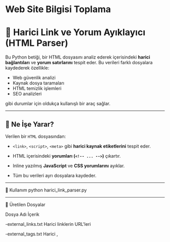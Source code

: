 # Web Site Bilgisi Toplama
# 🔎 Harici Link ve Yorum Ayıklayıcı (HTML Parser)

Bu Python betiği, bir HTML dosyasını analiz ederek içerisindeki **harici bağlantıları** ve **yorum satırlarını** tespit eder. Bu verileri farklı dosyalara kaydederek özellikle:

- Web güvenlik analizi
- Kaynak dosya taramaları
- HTML temizlik işlemleri
- SEO analizleri

gibi durumlar için oldukça kullanışlı bir araç sağlar.

---

## 🧩 Ne İşe Yarar?

Verilen bir `HTML` dosyasından:

- `<link>`, `<script>`, `<meta>` gibi **harici kaynak etiketlerini** tespit eder.
  
- HTML içerisindeki **yorumları (`<!-- ... -->`)** çıkartır.
  
- Inline yazılmış **JavaScript** ve **CSS yorumlarını** ayıklar.

  
- Tüm bu verileri ayrı dosyalara kaydeder.

---

🚀 Kullanım
python harici_link_parser.py

---

📁 Üretilen Dosyalar

Dosya Adı	İçerik

-external_links.txt	Harici linklerin URL'leri

-external_tags.txt	Harici <link>, <script>, <meta> etiketleri

-comments.txt	HTML yorumları (<!-- ... -->)

-javascript_comments.txt	JavaScript yorum satırları (//, /* */)

-css_comments.txt	CSS yorumları (/* ... */)

---

### 1. Python'u Kur

Python 3.7+ sürümüne sahip olduğunuzdan emin olun.  
[Python İndir](https://www.python.org/downloads/)

### 2. Gerekli Paketleri Yükle

```bash
pip install beautifulsoup4

